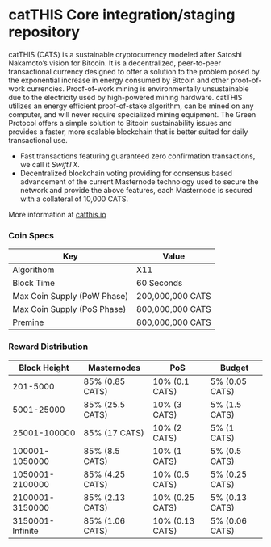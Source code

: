 catTHIS Core integration/staging repository
=================================================

catTHIS (CATS) is a sustainable cryptocurrency modeled after Satoshi Nakamoto’s vision for Bitcoin. It is a decentralized, peer-to-peer transactional currency designed to offer a solution to the problem posed by the exponential increase in energy consumed by Bitcoin and other proof-of-work currencies. Proof-of-work mining is environmentally unsustainable due to the electricity used by high-powered mining hardware. catTHIS utilizes an energy efficient proof-of-stake algorithm, can be mined on any computer, and will never require specialized mining equipment. The Green Protocol offers a simple solution to Bitcoin sustainability issues and provides a faster, more scalable blockchain that is better suited for daily transactional use.

- Fast transactions featuring guaranteed zero confirmation transactions, we call it _SwiftTX_.
- Decentralized blockchain voting providing for consensus based advancement of the current Masternode
  technology used to secure the network and provide the above features, each Masternode is secured
  with a collateral of 10,000 CATS.

More information at [catthis.io](http://www.catthis.io)

### Coin Specs
| **Key**                     | **Value**        |
|-----------------------------|------------------|
| Algorithom                  | X11              |
| Block Time                  | 60 Seconds       |
| Max Coin Supply (PoW Phase) | 200,000,000 CATS |
| Max Coin Supply (PoS Phase) | 800,000,000 CATS |
| Premine                     | 800,000,000 CATS |

### Reward Distribution

| **Block Height** | **Masternodes**  | **PoS**          | **Budget**      |
|------------------|------------------|------------------|-----------------|
| 201-5000         | 85% (0.85 CATS)  | 10% (0.1 CATS)   | 5% (0.05 CATS)  |
| 5001-25000       | 85% (25.5 CATS)  | 10% (3 CATS)     | 5% (1.5 CATS)   |
| 25001-100000     | 85% (17 CATS)    | 10% (2 CATS)     | 5% (1 CATS)     |
| 100001-1050000   | 85% (8.5 CATS)   | 10% (1 CATS)     | 5% (0.5 CATS)   |
| 1050001-2100000  | 85% (4.25 CATS)  | 10% (0.5 CATS)   | 5% (0.25 CATS)  |
| 2100001-3150000  | 85% (2.13 CATS)  | 10% (0.25 CATS)  | 5% (0.13 CATS)  |
| 3150001-Infinite | 85% (1.06 CATS)  | 10% (0.13 CATS)  | 5% (0.06 CATS)  |
